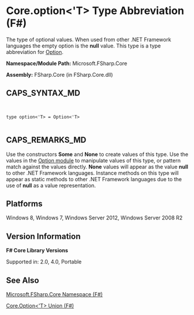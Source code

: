 # Core.option<'T> Type Abbreviation (F#)

The type of optional values. When used from other .NET Framework languages the empty option is the **null** value. This type is a type abbreviation for [Option](http://msdn.microsoft.com/en-us/library/b08add48-34bf-4410-80a1-ef6a8daddc58).

**Namespace/Module Path:** Microsoft.FSharp.Core

**Assembly:** FSharp.Core (in FSharp.Core.dll)


## CAPS_SYNTAX_MD



```


type option<'T> = Option<'T>


```



## CAPS_REMARKS_MD
Use the constructors **Some** and **None** to create values of this type. Use the values in the [Option module](http://msdn.microsoft.com/en-us/library/e615e4d3-bbbb-49ba-addc-6061ea2e2f4c) to manipulate values of this type, or pattern match against the values directly. **None** values will appear as the value **null** to other .NET Framework languages. Instance methods on this type will appear as static methods to other .NET Framework languages due to the use of **null** as a value representation.


## Platforms
Windows 8, Windows 7, Windows Server 2012, Windows Server 2008 R2


## Version Information
**F# Core Library Versions**

Supported in: 2.0, 4.0, Portable




## See Also
[Microsoft.FSharp.Core Namespace &#40;F&#35;&#41;](Microsoft.FSharp.Core+Namespace+%28F%23%29.md)

[Core.Option&#60;'T&#62; Union &#40;F&#35;&#41;](Core.Option+%27T+Union+%28F%23%29.md)

